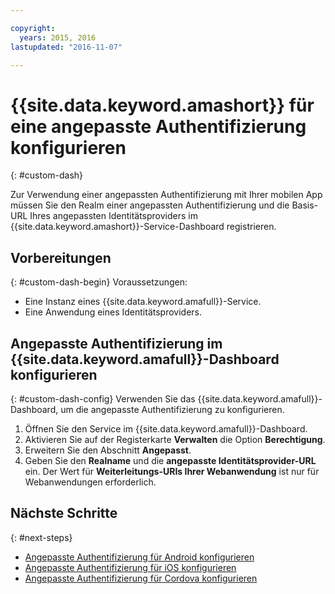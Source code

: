 ```yaml
---

copyright:
  years: 2015, 2016
lastupdated: "2016-11-07"

---
```


# {{site.data.keyword.amashort}} für eine angepasste Authentifizierung konfigurieren
{: #custom-dash}


Zur Verwendung einer angepassten Authentifizierung mit Ihrer mobilen App müssen Sie den Realm einer angepassten Authentifizierung und die Basis-URL Ihres angepassten Identitätsproviders im {{site.data.keyword.amashort}}-Service-Dashboard registrieren.

## Vorbereitungen
{: #custom-dash-begin}
Voraussetzungen:
* Eine Instanz eines {{site.data.keyword.amafull}}-Service.
* Eine Anwendung eines Identitätsproviders.

## Angepasste Authentifizierung im {{site.data.keyword.amafull}}-Dashboard konfigurieren
{: #custom-dash-config}
Verwenden Sie das {{site.data.keyword.amafull}}-Dashboard, um die angepasste Authentifizierung zu konfigurieren.

1. Öffnen Sie den Service im {{site.data.keyword.amafull}}-Dashboard.
1. Aktivieren Sie auf der Registerkarte **Verwalten** die Option **Berechtigung**.
1. Erweitern Sie den Abschnitt **Angepasst**.
1. Geben Sie den **Realname** und die **angepasste Identitätsprovider-URL** ein. Der Wert für **Weiterleitungs-URIs Ihrer Webanwendung** ist nur für Webanwendungen erforderlich.

## Nächste Schritte
{: #next-steps}
* [Angepasste Authentifizierung für Android konfigurieren](custom-auth-android.html)
* [Angepasste Authentifizierung für iOS konfigurieren](custom-auth-ios.html)
* [Angepasste Authentifizierung für Cordova konfigurieren](custom-auth-cordova.html)

